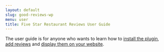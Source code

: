 ```yaml
---
layout: default
slug: good-reviews-wp
menu: user
title: Five Star Restaurant Reviews User Guide
---
```

The user guide is for anyone who wants to learn how to [install the  plugin](getting-started/install), [add reviews](getting-started/add) and [display them on your website](getting-started/display).
